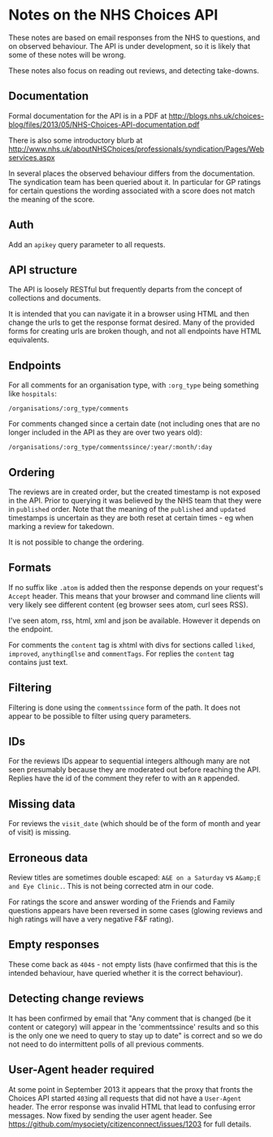 # Notes on the NHS Choices API


These notes are based on email responses from the NHS to questions, and on observed behaviour. The API is under development, so it is likely that some of these notes will be wrong.

These notes also focus on reading out reviews, and detecting take-downs.


## Documentation

Formal documentation for the API is in a PDF at http://blogs.nhs.uk/choices-blog/files/2013/05/NHS-Choices-API-documentation.pdf

There is also some introductory blurb at http://www.nhs.uk/aboutNHSChoices/professionals/syndication/Pages/Webservices.aspx

In several places the observed behaviour differs from the documentation. The syndication team has been queried about it. In particular for GP ratings for certain questions the wording associated with a score does not match the meaning of the score.


## Auth

Add an `apikey` query parameter to all requests.


## API structure

The API is loosely RESTful but frequently departs from the concept of collections and documents.

It is intended that you can navigate it in a browser using HTML and then change the urls to get the response format desired. Many of the provided forms for creating urls are broken though, and not all endpoints have HTML equivalents.


## Endpoints

For all comments for an organisation type, with `:org_type` being something like `hospitals`:

`/organisations/:org_type/comments`

For comments changed since a certain date (not including ones that are no longer included in the API as they are over two years old):

`/organisations/:org_type/commentssince/:year/:month/:day`


## Ordering

The reviews are in created order, but the created timestamp is not exposed in the API. Prior to querying it was believed by the NHS team that they were in `published` order. Note that the meaning of the `published` and `updated` timestamps is uncertain as they are both reset at certain times - eg when marking a review for takedown.

It is not possible to change the ordering.


## Formats

If no suffix like `.atom` is added then the response depends on your request's `Accept` header. This means that your browser and command line clients will very likely see different content (eg browser sees atom, curl sees RSS).

I've seen atom, rss, html, xml and json be available. However it depends on the endpoint.

For comments the `content` tag is xhtml with divs for sections called `liked`, `improved`, `anythingElse` and `commentTags`. For replies the `content` tag contains just text.


## Filtering

Filtering is done using the `commentssince` form of the path. It does not appear to be possible to filter using query parameters.


## IDs

For the reviews IDs appear to sequential integers although many are not seen presumably because they are moderated out before reaching the API. Replies have the id of the comment they refer to with an `R` appended.


## Missing data

For reviews the `visit_date` (which should be of the form of month and year of visit) is missing.


## Erroneous data

Review titles are sometimes double escaped: `A&E on a Saturday` vs `A&amp;E and Eye Clinic.`. This is not being corrected atm in our code.

For ratings the score and answer wording of the Friends and Family questions appears have been reversed in some cases (glowing reviews and high ratings will have a very negative F&F rating).


## Empty responses

These come back as `404`s - not empty lists (have confirmed that this is the intended behaviour, have queried whether it is the correct behaviour).


## Detecting change reviews

It has been confirmed by email that "Any comment that is changed (be it content or category) will appear in the 'commentssince' results and so this is the only one we need to query to stay up to date" is correct and so we do not need to do intermittent polls of all previous comments.

## User-Agent header required

At some point in September 2013 it appears that the proxy that fronts the Choices API started `403`ing all requests that did not have a `User-Agent` header. The error response was invalid HTML that lead to confusing error messages. Now fixed by sending the user agent header. See https://github.com/mysociety/citizenconnect/issues/1203 for full details.
